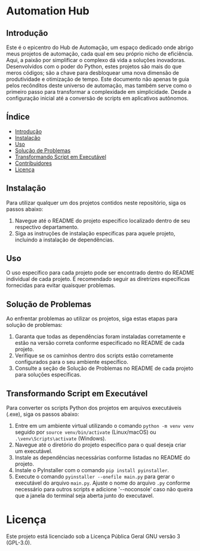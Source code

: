 # Automation Hub

## Introdução
Este é o epicentro do Hub de Automação, um espaço dedicado onde abrigo meus projetos de automação, cada qual em seu próprio nicho de eficiência. Aqui, a paixão por simplificar o complexo dá vida a soluções inovadoras. Desenvolvidos com o poder do Python, estes projetos são mais do que meros códigos; são a chave para desbloquear uma nova dimensão de produtividade e otimização de tempo. Este documento não apenas te guia pelos recônditos deste universo de automação, mas também serve como o primeiro passo para transformar a complexidade em simplicidade. Desde a configuração inicial até a conversão de scripts em aplicativos autônomos.

## Índice

- [Introdução](#introdução)
- [Instalação](#instalação)
- [Uso](#uso)
- [Solução de Problemas](#solução-de-problemas)
- [Transformando Script em Executável](#transformando-script-em-executável)
- [Contribuidores](#contribuidores)
- [Licença](#licença)

## Instalação

Para utilizar qualquer um dos projetos contidos neste repositório, siga os passos abaixo:

1. Navegue até o README do projeto específico localizado dentro de seu respectivo departamento.
2. Siga as instruções de instalação específicas para aquele projeto, incluindo a instalação de dependências.

## Uso

O uso específico para cada projeto pode ser encontrado dentro do README individual de cada projeto. É recomendado seguir as diretrizes específicas fornecidas para evitar quaisquer problemas.

## Solução de Problemas

Ao enfrentar problemas ao utilizar os projetos, siga estas etapas para solução de problemas:

1. Garanta que todas as dependências foram instaladas corretamente e estão na versão correta conforme especificado no README de cada projeto.
2. Verifique se os caminhos dentro dos scripts estão corretamente configurados para o seu ambiente específico.
3. Consulte a seção de Solução de Problemas no README de cada projeto para soluções específicas.

## Transformando Script em Executável

Para converter os scripts Python dos projetos em arquivos executáveis (.exe), siga os passos abaixo:

1. Entre em um ambiente virtual utilizando o comando `python -m venv venv` seguido por `source venv/bin/activate` (Linux/macOS) ou `.\venv\Scripts\activate` (Windows).
2. Navegue até o diretório do projeto específico para o qual deseja criar um executável.
3. Instale as dependências necessárias conforme listadas no README do projeto.
4. Instale o PyInstaller com o comando `pip install pyinstaller`.
5. Execute o comando `pyinstaller --onefile main.py` para gerar o executável do arquivo `main.py`. Ajuste o nome do arquivo `.py` conforme necessário para outros scripts e adicione '--noconsole' caso não queira que a janela do terminal seja aberta junto do executavel.

# Licença

Este projeto está licenciado sob a Licença Pública Geral GNU versão 3 (GPL-3.0).